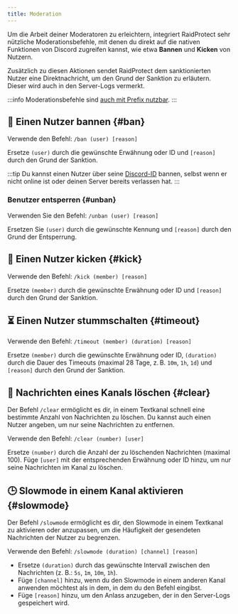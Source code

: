 ```yaml
---
title: Moderation
---
```


Um die Arbeit deiner Moderatoren zu erleichtern, integriert RaidProtect sehr nützliche Moderationsbefehle, mit denen du direkt auf die nativen Funktionen von Discord zugreifen kannst, wie etwa **Bannen** und **Kicken** von Nutzern.

Zusätzlich zu diesen Aktionen sendet RaidProtect dem sanktionierten Nutzer eine Direktnachricht, um den Grund der Sanktion zu erläutern. Dieser wird auch in den Server-Logs vermerkt.

:::info
Moderationsbefehle sind [auch mit Prefix nutzbar](../guides/prefix.md).
:::

## 🔨 Einen Nutzer bannen {#ban}

Verwende den Befehl: ```/ban (user) [reason]```

Ersetze `(user)` durch die gewünschte Erwähnung oder ID und `[reason]` durch den Grund der Sanktion.

:::tip
Du kannst einen Nutzer über seine [Discord-ID](https://dfr.gg/wiki/interface/mode-developpeur) bannen, selbst wenn er nicht online ist oder deinen Server bereits verlassen hat.
:::

### Benutzer entsperren {#unban}

Verwenden Sie den Befehl: ```/unban (user) [reason]```

Ersetzen Sie `(user)` durch die gewünschte Kennung und `[reason]` durch den Grund der Entsperrung.

## 👢 Einen Nutzer kicken {#kick}

Verwende den Befehl: ```/kick (member) [reason]```

Ersetze `(member)` durch die gewünschte Erwähnung oder ID und `[reason]` durch den Grund der Sanktion.

## ⏳ Einen Nutzer stummschalten {#timeout}

Verwende den Befehl: ```/timeout (member) (duration) [reason]```

Ersetze `(member)` durch die gewünschte Erwähnung oder ID, `(duration)` durch die Dauer des Timeouts (maximal 28 Tage, z. B. `10m`, `1h`, `1d`) und `[reason]` durch den Grund der Sanktion.

## 🧹 Nachrichten eines Kanals löschen {#clear}

Der Befehl `/clear` ermöglicht es dir, in einem Textkanal schnell eine bestimmte Anzahl von Nachrichten zu löschen. Du kannst auch einen Nutzer angeben, um nur seine Nachrichten zu entfernen.

Verwende den Befehl: ```/clear (number) [user]```

Ersetze `(number)` durch die Anzahl der zu löschenden Nachrichten (maximal 100). Füge `[user]` mit der entsprechenden Erwähnung oder ID hinzu, um nur seine Nachrichten im Kanal zu löschen.

## 🕒 Slowmode in einem Kanal aktivieren {#slowmode}

Der Befehl `/slowmode` ermöglicht es dir, den Slowmode in einem Textkanal zu aktivieren oder anzupassen, um die Häufigkeit der gesendeten Nachrichten der Nutzer zu begrenzen.

Verwende den Befehl: ```/slowmode (duration) [channel] [reason]```

- Ersetze `(duration)` durch das gewünschte Intervall zwischen den Nachrichten (z. B.: `5s`, `1m`, `10m`, `1h`).
- Füge `[channel]` hinzu, wenn du den Slowmode in einem anderen Kanal anwenden möchtest als in dem, in dem du den Befehl eingibst.
- Füge `[reason]` hinzu, um den Anlass anzugeben, der in den Server-Logs gespeichert wird.